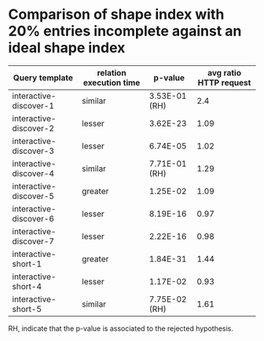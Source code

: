     
# Comparison of shape index with 20% entries incomplete against an ideal shape index
    
| Query template         | relation execution time   | p-value       |   avg ratio HTTP request |
|------------------------|---------------------------|---------------|--------------------------|
| interactive-discover-1 | similar                   | 3.53E-01 (RH) |                     2.4  |
| interactive-discover-2 | lesser                    | 3.62E-23      |                     1.09 |
| interactive-discover-3 | lesser                    | 6.74E-05      |                     1.02 |
| interactive-discover-4 | similar                   | 7.71E-01 (RH) |                     1.29 |
| interactive-discover-5 | greater                   | 1.25E-02      |                     1.09 |
| interactive-discover-6 | lesser                    | 8.19E-16      |                     0.97 |
| interactive-discover-7 | lesser                    | 2.22E-16      |                     0.98 |
| interactive-short-1    | greater                   | 1.84E-31      |                     1.44 |
| interactive-short-4    | lesser                    | 1.17E-02      |                     0.93 |
| interactive-short-5    | similar                   | 7.75E-02 (RH) |                     1.61 |

RH, indicate that the p-value is associated to the rejected hypothesis.

